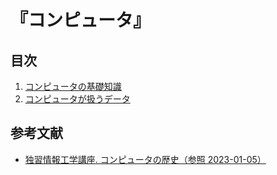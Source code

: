 # 『コンピュータ』


## 目次

1. [コンピュータの基礎知識](./chapters/01_basic_knowledge_of_computer.md)
1. [コンピュータが扱うデータ](./chapters/02_data.md)


## 参考文献

- [独習情報工学講座. コンピュータの歴史（参照 2023-01-05）](http://kmownet.com/info-science-basic/050-computer-hist/050-computer-hist.html)
